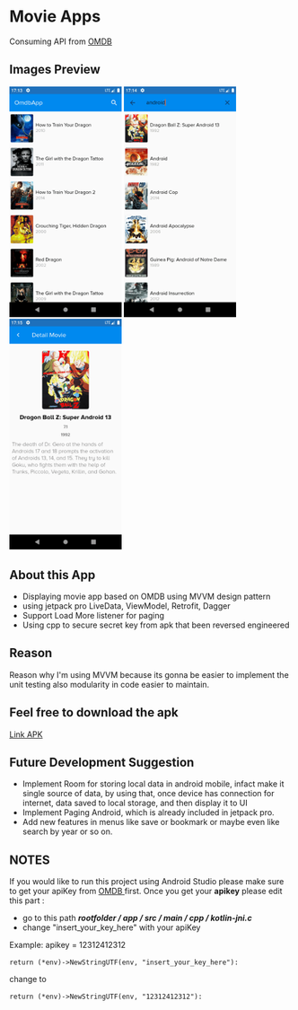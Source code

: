 # Movie Apps
Consuming API from <a href ="http://www.omdbapi.com"> OMDB </a>

<h2> Images Preview </h2>

<p float="left">
<img src="images/home.png" width=200/>
<img src="images/search.png" width=200/>
<img src="images/detail.png" width=200/>
</p>
  


<h2> About this App </h2>
<p>
<ul>
  <li> Displaying movie app based on OMDB using MVVM design pattern</li>
  <li> using jetpack pro LiveData, ViewModel, Retrofit, Dagger</li> 
  <li> Support Load More listener for paging</li>
  <li> Using cpp to secure secret key from apk that been reversed engineered</li> 
</ul>
<p>


<h2> Reason </h2>
<p>Reason why I'm using MVVM because its gonna be easier to implement the unit testing also 
modularity in code easier to maintain.<p>

<h2> Feel free to download the apk </h2>  <a href ="http://www.omdbapi.com">Link APK</a>
<p><p>
<h2> Future Development Suggestion </h2>
<ul>
  <li>Implement Room for storing local data in android mobile, infact make it single source of data,
by using that, once device has connection for internet, data saved to local storage, and then display it to UI</li>
  <li>Implement Paging Android, which is already included in jetpack pro.</li>
  <li>Add new features in menus like save  or bookmark or maybe even like search by year or so on.</li>
</ul>


<h2>NOTES</h2>
<p>If you would like to run this project using Android Studio please make sure to get your apiKey from <a href ="http://www.omdbapi.com"> OMDB </a> first. Once you get your <b>apikey</b> please edit this part :
        <ul>
        <li>go to this path <i><b>rootfolder / app / src / main / cpp / kotlin-jni.c</i></b></li>
        <li>change "insert_your_key_here" with your apiKey </li> 
        </ul>

Example: apikey = 12312412312

    return (*env)->NewStringUTF(env, "insert_your_key_here"):
    
change to

    return (*env)->NewStringUTF(env, "12312412312"):




